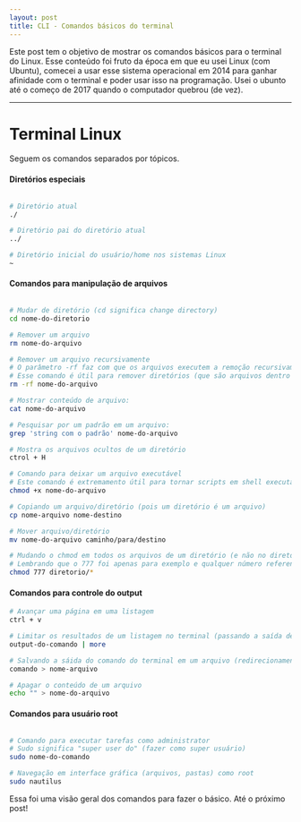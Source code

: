 ```yaml
---
layout: post
title: CLI - Comandos básicos do terminal
---
```


Este post tem o objetivo de mostrar os comandos básicos para o terminal do Linux. Esse conteúdo foi fruto da época em que eu usei Linux (com Ubuntu), comecei a usar esse sistema operacional em 2014 para ganhar afinidade com o terminal e poder usar isso na programação. Usei o ubunto até o começo de 2017 quando o computador quebrou (de vez).

***

# Terminal Linux

Seguem os comandos separados por tópicos.

#### Diretórios especiais

```bash

# Diretório atual
./

# Diretório pai do diretório atual
../

# Diretório inicial do usuário/home nos sistemas Linux
~

```

#### Comandos para manipulação de arquivos

```bash

# Mudar de diretório (cd significa change directory)
cd nome-do-diretorio

# Remover um arquivo
rm nome-do-arquivo

# Remover um arquivo recursivamente
# O parâmetro -rf faz com que os arquivos executem a remoção recursivamente.
# Esse comando é útil para remover diretórios (que são arquivos dentro de arquivos, por isso a recursão).
rm -rf nome-do-arquivo

# Mostrar conteúdo de arquivo: 
cat nome-do-arquivo

# Pesquisar por um padrão em um arquivo: 
grep 'string com o padrão' nome-do-arquivo

# Mostra os arquivos ocultos de um diretório
ctrol + H

# Comando para deixar um arquivo executável
# Este comando é extremamento útil para tornar scripts em shell executáveis.
chmod +x nome-do-arquivo

# Copiando um arquivo/diretório (pois um diretório é um arquivo)
cp nome-arquivo nome-destino

# Mover arquivo/diretório
mv nome-do-arquivo caminho/para/destino

# Mudando o chmod em todos os arquivos de um diretório (e não no diretório somente)
# Lembrando que o 777 foi apenas para exemplo e qualquer número referente ao chmod pode ser inserido
chmod 777 diretorio/*

```

#### Comandos para controle do output

```bash
# Avançar uma página em uma listagem
ctrl + v

# Limitar os resultados de um listagem no terminal (passando a saída de um comando para o more com o pipe)
output-do-comando | more

# Salvando a sáida do comando do terminal em um arquivo (redirecionamento de output)
comando > nome-arquivo

# Apagar o conteúdo de um arquivo
echo "" > nome-do-arquivo

```

#### Comandos para usuário root

```bash

# Comando para executar tarefas como administrator
# Sudo significa "super user do" (fazer como super usuário)
sudo nome-do-comando

# Navegação em interface gráfica (arquivos, pastas) como root
sudo nautilus

```

Essa foi uma visão geral dos comandos para fazer o básico. Até o próximo post!
